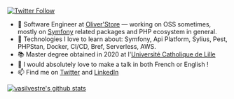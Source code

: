 <p>
  <a href="(https://twitter.com/valentinsilves">
    <img alt="Twitter Follow" src="https://img.shields.io/twitter/follow/valentinsilves?label=Follow&logo=twitter">
  </a>
</p>

- 🔭 Software Engineer at [Oliver'Store](https://www.stores-discount.com/) — working on OSS sometimes, mostly on [Symfony](https://symfony.com/) related packages and PHP ecosystem in general.
- 🌱 Technologies I love to learn about: Symfony, Api Platform, Sylius, Pest, PHPStan, Docker, CI/CD, Bref, Serverless, AWS.
- 📚 Master degree obtained in 2020 at l'[Université Catholique de Lille](https://www.univ-catholille.fr/)
- 🎤 I would absolutely love to make a talk in both French or English !
- 📫 Find me on [Twitter](https://twitter.com/valentinsilves) and [LinkedIn](https://www.linkedin.com/in/v-silvestre/)

[![vasilvestre's github stats](https://github-readme-stats.vercel.app/api?username=vasilvestre&count_private=1)](https://github.com/vasilvestre)
